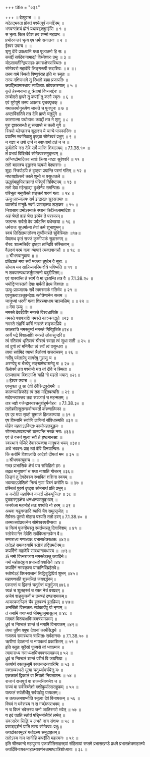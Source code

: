 +++
title = "०३८"

+++
॥ देव्युवाच ॥ ॥  
यदेतद्भवता प्रोक्तं पश्येत्पूर्वं कपर्द्दिनम् ॥  
भगवन्संशयं ह्येनं यथावद्वक्तुमर्हसि ॥ १ ॥  
स भृत्यः किल देवेश तव शम्भो महाप्रभः ॥  
प्रभोरनन्तरं भृत्य एष धर्मः सनातनः ॥ २ ॥  
ईश्वर उवाच ॥ ॥  
शृणु देवि प्रवक्ष्यामि यथा पूज्यतमो हि सः ॥  
कपर्द्दी सर्वदेवानामाद्यो विघ्नेश्वरः प्रभुः ॥ ३ ॥  
योऽसावतीन्द्रियग्राह्यः प्रभासक्षेत्रसंस्थितः ॥  
सोमेश्वरो महादेवि लिङ्गरूपी सदाशिवः ॥ ४ ॥।  
तस्य वामे स्थितो विष्णुर्वराह इति यः स्मृतः ॥  
तस्य दक्षिणभागे तु स्थितो ब्रह्मा प्रजापतिः ॥  
कपर्द्दिरूपमास्थाय सावित्र्याः कोपकारणात् ॥ ५ ॥  
कृते हेरम्बनामा तु त्रेतायां विघ्नमर्द्दनः ॥  
लम्बोदरो द्वापरे तु कपर्द्दी तु कलौ स्मृतः ॥ ६ ॥  
एवं युगेयुगे तस्य अवतारः पृथक्पृथक् ॥  
यथाकार्यानुरूपेण जायते च पुनःपुनः ॥ ७ ॥  
अष्टाविंशतिमे तत्र देवि प्राप्ते चतुर्युगे ॥  
कारणात्मा यथोत्पन्नः कपर्द्दी तत्र मे शृणु ॥ ८ ॥  
पुरा द्वापरसन्धौ तु सम्प्राप्ते च कलौ युगे ॥  
स्त्रियो म्लेच्छाश्च शूद्राश्च ये चान्ये पापकारिणः ॥  
प्रयान्ति स्वर्गमेवाशु दृष्ट्वा सोमेश्वरं प्रभुम् ॥ ९ ॥  
न यज्ञा न तपो दानं न स्वाध्पायो व्रतं न च ॥  
कुर्वतोपि नरा देवि सर्वे यान्ति शिवालयम् ॥ 7.1.38.१० ॥  
तं प्रभावं विदित्वैवं सोमेश्वरसमुद्भवम् ॥  
अग्निष्टोमादिकाः सर्वाः क्रिया नष्टाः सुरेश्वरि ॥ ११ ॥  
ततो बालाश्च वृद्धाश्च ऋषयो वेदपारगाः ॥  
शूद्राः स्त्रियोऽपि तं दृष्ट्वा प्रयान्ति परमां गतिम् ॥ १२ ॥  
नष्टयज्ञोत्सवे काले शून्ये च वसुधातले ॥  
ऊर्द्ध्वबाहुभिराक्रान्तं परिपूर्णं त्रिविष्टपम् ॥ १३ ॥  
ततो देवा महेन्द्राद्या दुःखेनैव समन्विताः ॥  
परिभूता मनुष्यैस्ते शङ्करं शरणं गताः ॥ १४ ॥  
ऊचुः प्राञ्जलयः सर्व इन्द्राद्याः सुरसत्तमाः ॥  
व्याप्तोयं मानुषैः स्वर्गः प्रसादात्तव शङ्कर ॥ १५ ॥  
निवासाय प्रभोऽस्माकं स्थानं किञ्चित्समादिश ॥  
अहं श्रेष्ठो ह्यहं श्रेष्ठ इत्येवं ते परस्परम्॥  
जल्पन्तः सर्वतो देव पर्यटन्ति यथेच्छया ॥ १६ ॥  
धर्मराजः सुधर्मात्मा तेषां कर्म शुभाशुभम्॥  
स्वयं लिखितमालोक्य तूष्णीमास्ते सुविस्मितः ॥१७॥  
येषामथ कृतं सज्जं कुम्भीपाकं सुदारुणम् ॥  
रौरवः शाल्मलिर्देव दृष्ट्वा तान्दिवि संस्थितान् ॥  
वैलक्ष्यं परमं गत्वा व्यापारं त्यक्तवानसौ ॥ ॥ १८ ॥  
॥ श्रीभगवानुवाच ॥ ॥  
प्रतिज्ञातं मया सर्वं भक्त्या तुष्टेन वै सुराः ॥  
सोमाय मम सान्निध्यमस्मिन्क्षेत्रे भविष्यति ॥ १९ ॥  
न शक्यमन्यथाकर्तुमात्मनो यदुदीरितम्॥  
एवं यास्यन्ति ते स्वर्गं ये मां द्रक्ष्यन्ति तत्र वै ॥ 7.1.38.२० ॥  
भयोद्विग्नास्ततो देवाः पार्वतीं प्रेक्ष्य विश्वतः ॥  
ऊचुः प्राञ्जलयः सर्वे त्वमस्माकं गतिर्भव ॥ २१ ॥  
एवमुक्त्वाऽस्तुवन्देवाः स्तोत्रेणानेन सत्तम ॥  
जानुभ्यां धरणीं गत्वा शिरस्याधाय चाञ्जलिम् ॥ ॥ २२ ॥  
॥ देवा ऊचुः ॥ ॥  
नमस्ते देवदेवेशि नमस्ते विश्वधात्रिके ॥  
नमस्ते पद्मपत्राक्षि नमस्ते काञ्चनद्युते ॥२३ ॥  
नमस्ते संहर्त्रि कर्त्रि नमस्ते शङ्करप्रिये ॥  
कालरात्रि नमस्तुभ्यं नमस्ते गिरिपुत्रिके॥२४॥  
आर्ये भद्रे विशालाक्षि नमस्ते लोकसुन्दरि॥  
त्वं रतिस्त्वं धृतिस्त्वं श्रीस्त्वं स्वाहा त्वं सुधा सती ॥ २५ ॥  
त्वं दुर्गा त्वं मनिर्मेधा त्वं सर्वं त्वं वसुन्धरा ॥  
त्वया सर्वमिदं व्याप्तं त्रैलोक्यं सचराचरम् ॥ २६ ॥  
नदीषु पर्वताग्रेषु सागरेषु गुहासु च ॥  
अरण्येषु च चैत्येषु सङ्ग्रामेष्वाश्रमेषु च ॥ २७ ॥  
त्रैलोक्ये तत्र पश्यामो यत्र त्वं देवि न स्थिता ॥  
एतज्ज्ञात्वा विशालाक्षि त्राहि नो महतो भयात् ॥२८॥  
॥ ईश्वर उवाच ॥ ॥  
एवमुक्ता तु सा देवी देवैरिन्द्रपुरोगमैः ॥  
कारुण्यान्निजदेहं त्वं तदा मर्द्दितवत्यसि ॥ २९ ॥  
मर्दयन्त्यास्तव तदा सञ्जातं च महन्मलम् ॥  
तत्र जज्ञे गजेन्द्रास्यश्चतुर्बाहुर्मनोहरः ॥ 7.1.38.३० ॥  
ततोब्रवीत्सुरान्सर्वान्भवती करुणात्मिका ॥  
एष एव मया सृष्टो युष्माकं हितकाम्यया ॥ ३१ ॥  
एष विघ्नानि सर्वाणि प्राणिनां संविधास्यति ॥३२ ॥  
मोहेन महताऽऽविष्टाः कामोपहतबुद्धयः ॥  
सोमनाथमपश्यन्तो यास्यन्ति नरकं नराः ॥३३॥  
एवं ते वचनं श्रुत्वा सर्वे ते हृष्टमानसाः ॥  
स्वस्थानं भेजिरे देवास्त्यक्त्वा मानुषजं भयम् ॥३४॥  
अथे भवदनः प्राह त्वां देवि विनयान्वितः ॥  
किं करोमि विशालाक्षि आदेशो दीयतां मम ॥ ३५ ॥  
॥ श्रीभगवत्युवाच ॥ ॥  
गच्छ प्राभासिकं क्षेत्रं यत्र सन्निहितो हरः ॥  
तद्रक्ष मानुषाणां च यथा नायाति गोचरम् ॥३६॥  
लिङ्गं तु देवदेवस्य स्थापितं शशिना स्वयम् ॥  
भवत्याऽऽदेशितो नित्यं नृणां विघ्नं करोति यः ॥ ३७ ॥  
प्रस्थितं पुरुषं दृष्ट्वा सोमनाथं प्रति प्रभुम्॥  
स करोति महाविघ्नं कपर्दी लोकपूजितः ॥ ३८ ॥  
पुत्रदारगृहक्षेत्र धनधान्यसमुद्भवम् ॥  
जनयेत्स महामोहं ततः पश्यति नो हरम् ॥ ३९ ॥  
अथवा गडुगण्डादि व्याधिं चैव समुत्सृजेत् ॥  
तैर्ग्रस्तः पुरुषो मोहान्न पश्यति ततो हरम्॥ 7.1.38.४० ॥  
तस्मात्सर्वप्रयत्नेन सोमेश्वरपरीप्सया ॥  
स नित्यं पूजनीयस्तु स्मर्तव्यस्तु दिवानिशम् ॥ ४१ ॥  
स्तोत्रेणानेन देवेशि सर्वविघ्नान्तकेन वै॥  
समाराध्य गणाध्यक्षः प्रभासक्षेत्ररक्षकः ॥४२॥  
तत्तेऽहं सम्प्रवक्ष्यामि स्तोत्रं तद्विघ्रमर्दनम्॥  
कपर्दिनो महादेवि सावधानावधारय ॥ ॥४३॥  
ॐ नमो विघ्नराजाय नमस्तेऽस्तु कपर्दिने॥  
नमो महोग्रदंष्ट्राय प्रभासक्षेत्रवासिने॥४४॥  
कपर्दिनं नमस्कृत्य यात्रानिर्विघ्रहेतवे॥  
स्तोष्येऽहं विघ्नराजानं सिद्धिबुद्धिप्रियं शुभम् ॥४५॥  
महागणपतिं शूरमजितं जयवर्द्धनम्॥  
एकदन्तं च द्विदन्तं चतुर्दन्तं चतुर्भुजम्॥४६॥  
त्र्यक्षं च शूलहस्तं च रक्त नेत्रं वरप्रदम् ॥  
अजेयं शङ्कुकर्णं च प्रचण्डं दण्डनायकम्॥  
आयस्कदण्डिनं चैव हुतवक्त्रं हुतप्रियम् ॥ ४७॥  
अनर्चितो विघ्नकरः सर्वकार्येषु यो नृणाम् ॥  
तं नमामि गणाध्यक्षं भीममुग्रमुमासुतम् ॥ ४८ ॥  
मदवतं विरूपाक्षमिभवक्त्रसमप्रभम् ॥  
ध्रुवं च निश्चलं शान्तं तं नमामि विनायकम् ॥४९॥  
त्वया पूर्वेण वपुषा देवानां कार्यसिद्धये ॥  
गजरूपं समास्थाय त्रासिताः सर्वदानवाः ॥ 7.1.38.५० ॥  
ऋषीणां देवतानां च नायकत्वं प्रकाशितम् ॥ ५१ ॥  
इति स्तुतः सुरैरग्रे पूज्यसे त्वं भवात्मज ॥  
त्वामाराध्य गणाध्यक्षमिभवक्त्रसमप्रभम्॥ ५२ ॥  
ध्रुवं च निश्चलं शान्तं परीतं वि जयश्रिया ॥  
कार्यार्थं रक्तकुसुमै रक्तचन्दनवारिभिः ॥ ५३ ॥  
रक्ताम्बरधरो भूत्वा चतुर्थ्यामर्चयेत्तु यः ॥  
एककालं द्विकालं वा नियतो नियताशनः ॥ ५४ ॥  
राजानं राजपुत्रं वा राजमन्त्रिणमेव च ॥  
राज्यं वा सर्वविघ्नेशो वशीकुर्यात्सराष्ट्रकम् ॥ ५५ ॥  
यत्फलं सर्वतीर्थेषु सर्वयज्ञेषु यत्फलम्॥  
स तत्फलमवाप्नोति स्मृत्वा देवं विनायकम् ॥ ५६ ॥  
विषमं न भवेत्तस्य न स गच्छेत्पराभवम् ॥  
न च विघ्नं भवेत्तस्य जनो जातिस्मरो भवेत् ॥ ५७ ॥  
य इदं पठति स्तोत्रं षड्भिर्मासैर्वरं लभेत् ॥  
संवत्सरेण सिद्धिं च लभते नात्र संशयः ॥ ५८ ॥  
प्रसादाद्दर्शनं याति तस्य सोमेश्वरः प्रभुः॥  
कपर्दाकारमुदरं यतोऽस्य समुदाहृतम्॥  
ततोऽस्य नाम जानीहि कपर्द्दीति महात्मनः ॥ ५९ ॥  
इति श्रीस्कान्दे महापुराण एकाशीतिसाहस्र्यां संहितायां सप्तमे प्रभासखण्डे प्रथमे प्रभासक्षेत्रमाहात्म्ये कपर्दिविनायकमाहात्म्यवर्णनन्नामाष्टात्रिंशोध्यायः ॥ ३८ ॥